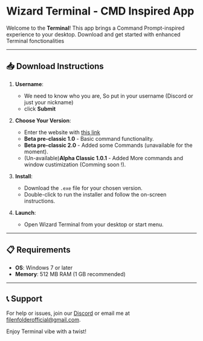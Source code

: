 # Wizard Terminal - CMD Inspired App

Welcome to the **Terminal**! This app brings a Command Prompt-inspired experience to your desktop. Download and get started with enhanced Terminal fonctionalities

---

## 📥 Download Instructions

1. **Username**:
   - We need to know who you are, So put in your username (Discord or just your nickname)
   - click **Submit**
   
1. **Choose Your Version**:
   - Enter the website with [this link](https://filenfolder.github.io/download.html)
   - **Beta pre-classic 1.0** - Basic command functionality.
   - **Beta pre-classic 2.0** - Added some Commands (unavailable for the moment).
   - (Un-available)**Alpha Classic 1.0.1** - Added More commands and window custimization (Comming soon !).
   
3. **Install**:
   - Download the `.exe` file for your chosen version.
   - Double-click to run the installer and follow the on-screen instructions.

4. **Launch**:
   - Open Wizard Terminal from your desktop or start menu.

---

## 📋 Requirements

- **OS**: Windows 7 or later
- **Memory**: 512 MB RAM (1 GB recommended)

---

## 📞 Support

For help or issues, join our [Discord](https://discord.gg/vdXDSFWWxp) or email me at filenfolderofficial@gmail.com.

Enjoy Terminal vibe with a twist!
